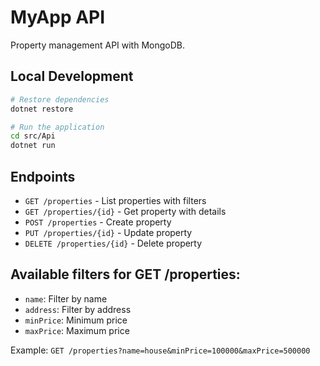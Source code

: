 # MyApp API

Property management API with MongoDB.

## Local Development

```bash
# Restore dependencies
dotnet restore

# Run the application
cd src/Api
dotnet run
```

## Endpoints

- `GET /properties` - List properties with filters
- `GET /properties/{id}` - Get property with details
- `POST /properties` - Create property
- `PUT /properties/{id}` - Update property
- `DELETE /properties/{id}` - Delete property

## Available filters for GET /properties:
- `name`: Filter by name
- `address`: Filter by address
- `minPrice`: Minimum price
- `maxPrice`: Maximum price

Example: `GET /properties?name=house&minPrice=100000&maxPrice=500000`
